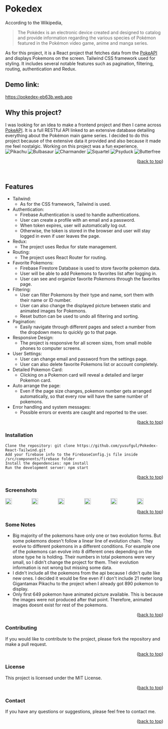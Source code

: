 <a name="readme-top"></a>
# Pokedex
According to the Wikipedia,
>The Pokédex is an electronic device created and designed to catalog and provide information regarding the various species of Pokémon featured in the Pokémon video game, anime and manga series.</br>
>
As for this project, it is a React project that fetches data from the [PokeAPI](https://pokeapi.co/) 
and displays Pokemons on the screen. Tailwind CSS framework used for styling.
It includes several notable features such as pagination, filtering, 
routing, authentication and Redux.

## Demo link:</br>
https://pokedex-eb63b.web.app</br>

## Why this project?

I was looking for an idea to make a frontend project and then I came across [PokeAPI](https://pokeapi.co/).
It is a full RESTful API linked to an extensive database detailing everything about the Pokémon main game series.
I decided to do this project because of the extensive data it provided and
also because it made me feel nostalgic. Working on this project was a fun experience.</br>
![Pikachu](https://archives.bulbagarden.net/media/upload/b/b2/Spr_5b_025_m.png)   ![Bulbasaur](https://archives.bulbagarden.net/media/upload/7/76/Spr_5b_001.png)  ![Charmander](https://archives.bulbagarden.net/media/upload/0/0a/Spr_5b_004.png)  ![Squartel](https://archives.bulbagarden.net/media/upload/5/59/Spr_5b_007.png) ![Psyduck](https://archives.bulbagarden.net/media/upload/3/39/Spr_5b_054.png) ![Butterfree](https://archives.bulbagarden.net/media/upload/7/7c/Spr_5b_012_m.png) 
<p align="right">(<a href="#readme-top">back to top</a>)</p>
</br>

## Features </br>
- Tailwind:
  - As for the CSS framework, Tailwind is used.
- Authentication:
  - Firebase Authentication is used to handle authentications.
  - User can create a profile with an email and a password. 
  - When token expires, user will automatically log out.
  - Otherwise, the token is stored in the browser and user will stay logged in even if user leaves the page.</br>
- Redux: 
  - The project uses Redux for state management.</br>
- Routing: 
  - The project uses React Router for routing.</br>
- Favorite Pokemons:
  - Firebase Firestore Database is used to store favorite pokemon data. 
  - User will be able to add Pokemons to favorites list after logging in. 
  - User can see and organize favorite Pokemons through the favorites page.</br>
- Filtering: 
  - User can filter Pokemons by their type and name, sort them with their name or ID number.
  - User can also change the displayed picture between static and animated images for Pokemons.
  - Reset button can be used to undo all filtering and sorting.</br>
- Pagination: 
  - Easily navigate through different pages and select a number from the dropdown menu to quickly go to that page. </br>
- Responsive Design: 
  - The project is responsive for all screen sizes, from small mobile phones to computer screens.</br>
- User Settings: 
  - User can change email and password from the settings page. 
  - User can also delete favorite Pokemons list or account completely.</br>
- Detailed Pokemon Card: 
  - Clicking on a Pokemon card will reveal a detailed and larger Pokemon card. 
- Auto arrange the page:
  - Even if the page size changes, pokemon number gets arranged automatically, so that every row will have the same number of pokemons.</br>
- Error handling and system messages: 
  - Possible errors or events are caught and reported to the user. </br>
<p align="right">(<a href="#readme-top">back to top</a>)</p>

### Installation

    Clone the repository: git clone https://github.com/yusufgul/Pokedex-React-Tailwind.git
    Add your firebase info to the FirebaseConfig.js file inside /src/components/firebase folder
    Install the dependencies: npm install
    Run the development server: npm start
<p align="right">(<a href="#readme-top">back to top</a>)</p>

### Screenshots

<div style="display: flex;">
 <img src="https://drive.google.com/uc?export=view&id=1sLK6SQTdNCL7lifn0k3JLbwG_49plSLg" width=25% height=25%>
 <img src="https://drive.google.com/uc?export=view&id=1qydOMlqQPhk97-pHpvgeUW6adFySQ2W6" width=25% height=25%>
 <img src="https://drive.google.com/uc?export=view&id=1Y8FBr5eZr7redtQ1k06EwhDce9SDP6vu" width=25% height=25%>
 <img src="https://drive.google.com/uc?export=view&id=1gg0VJojpeRqagDDI1JuWigyeEZbSNCcQ" width=25% height=25%>
 <img src="https://drive.google.com/uc?export=view&id=1OUdBjF8mfSR89mVnA6AN33kWw4wkENnn" width=25% height=25%>
 <img src="https://drive.google.com/uc?export=view&id=1MvHz3HEGVtstI_1a-gMUfVXasEAscaTJ" width=25% height=25%>
</div>

<p align="right">(<a href="#readme-top">back to top</a>)</p>

### Some Notes

- Big majority of the pokemons have only one or two evolution forms. But some pokemons doesn't follow a linear line of evolution chain. They evolve to different pokemons in a different conditions. For example one of the pokemons can evolve into 8 different ones depending on the stone type he is holding. Their numbers in total pokemons were very small, so I didn't change the project for them. Their evolution information is not wrong but missing some data.
- I didn't include all the pokemons from the api because I didn't quite like new ones. I decided it would be fine even if I don't include 21 meter long Gigantamax Pikachu to the project when I already got 890 pokemon to display.
- Only first 649 pokemon have animated picture available. This is because the images were not produced after that point. Therefore, animated images doesnt exist for rest of the pokemons.
<p align="right">(<a href="#readme-top">back to top</a>)</p>

### Contributing

If you would like to contribute to the project, please fork the repository and make a pull request.</br>
<p align="right">(<a href="#readme-top">back to top</a>)</p>

### License

This project is licensed under the MIT License.</br>
<p align="right">(<a href="#readme-top">back to top</a>)</p>

### Contact

If you have any questions or suggestions, please feel free to contact me.
<p align="right">(<a href="#readme-top">back to top</a>)</p>
